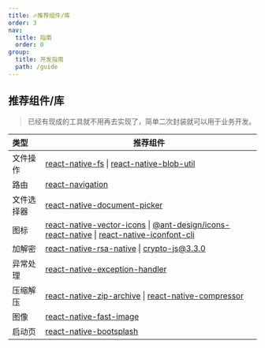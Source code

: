```yaml
---
title: 🔥推荐组件/库
order: 3
nav:
  title: 指南
  order: 0
group:
  title: 开发指南
  path: /guide
---
```


## 推荐组件/库

> 已经有现成的工具就不用再去实现了，简单二次封装就可以用于业务开发。

| 类型       | 推荐组件                                                                                                                                                                                                                                                        |
| :--------- | --------------------------------------------------------------------------------------------------------------------------------------------------------------------------------------------------------------------------------------------------------------- |
| 文件操作   | [react-native-fs](https://github.com/itinance/react-native-fs) \| [react-native-blob-util](https://github.com/RonRadtke/react-native-blob-util)                                                                                                                 |
| 路由       | [react-navigation](https://github.com/react-navigation/react-navigation)                                                                                                                                                                                        |
| 文件选择器 | [react-native-document-picker](https://github.com/rnmods/react-native-document-picker)                                                                                                                                                                          |
| 图标       | [react-native-vector-icons](https://github.com/oblador/react-native-vector-icons) \| [@ant-design/icons-react-native](https://github.com/ant-design/ant-design-icons) \| [react-native-iconfont-cli](https://github.com/iconfont-cli/react-native-iconfont-cli) |
| 加解密     | [react-native-rsa-native](https://github.com/amitaymolko/react-native-rsa-native) \| [crypto-js@3.3.0](https://github.com/brix/crypto-js)                                                                                                                       |
| 异常处理   | [react-native-exception-handler](https://github.com/a7ul/react-native-exception-handler)                                                                                                                                                                        |
| 压缩解压   | [react-native-zip-archive](https://github.com/mockingbot/react-native-zip-archive) \| [react-native-compressor](https://github.com/Shobbak/react-native-compressor)                                                                                             |
| 图像       | [react-native-fast-image](https://github.com/DylanVann/react-native-fast-image)                                                                                                                                                                                 |
| 启动页     | [react-native-bootsplash](https://github.com/zoontek/react-native-bootsplash)                                                                                                                                                                                   |
